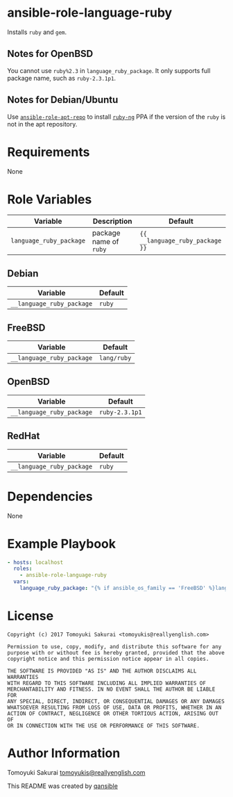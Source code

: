 # ansible-role-language-ruby

Installs `ruby` and `gem`.

## Notes for OpenBSD

You cannot use `ruby%2.3` in `language_ruby_package`. It only supports full
package name, such as `ruby-2.3.1p1`.

## Notes for Debian/Ubuntu

Use
[`ansible-role-apt-repo`](https://github.com/reallyenglish/ansible-role-apt-repo)
to install
[`ruby-ng`](https://launchpad.net/~brightbox/+archive/ubuntu/ruby-ng) PPA if
the version of the `ruby` is not in the apt repository.

# Requirements

None

# Role Variables

| Variable | Description | Default |
|----------|-------------|---------|
| `language_ruby_package` | package name of `ruby` | `{{ __language_ruby_package }}` |

## Debian

| Variable | Default |
|----------|---------|
| `__language_ruby_package` | `ruby` |

## FreeBSD

| Variable | Default |
|----------|---------|
| `__language_ruby_package` | `lang/ruby` |

## OpenBSD

| Variable | Default |
|----------|---------|
| `__language_ruby_package` | `ruby-2.3.1p1` |

## RedHat

| Variable | Default |
|----------|---------|
| `__language_ruby_package` | `ruby` |

# Dependencies

None

# Example Playbook

```yaml
- hosts: localhost
  roles:
    - ansible-role-language-ruby
  vars:
    language_ruby_package: "{% if ansible_os_family == 'FreeBSD' %}lang/ruby22{% elif ansible_os_family == 'OpenBSD' %}ruby-2.2.5p1{% elif ansible_os_family == 'Debian' and ansible_distribution_release == 'trusty' %}ruby2.0{% elif ansible_os_family == 'Debian' and ansible_distribution_release == 'xenial' %}ruby2.3{% elif ansible_os_family == 'RedHat' %}ruby{% endif %}"
```

# License

```
Copyright (c) 2017 Tomoyuki Sakurai <tomoyukis@reallyenglish.com>

Permission to use, copy, modify, and distribute this software for any
purpose with or without fee is hereby granted, provided that the above
copyright notice and this permission notice appear in all copies.

THE SOFTWARE IS PROVIDED "AS IS" AND THE AUTHOR DISCLAIMS ALL WARRANTIES
WITH REGARD TO THIS SOFTWARE INCLUDING ALL IMPLIED WARRANTIES OF
MERCHANTABILITY AND FITNESS. IN NO EVENT SHALL THE AUTHOR BE LIABLE FOR
ANY SPECIAL, DIRECT, INDIRECT, OR CONSEQUENTIAL DAMAGES OR ANY DAMAGES
WHATSOEVER RESULTING FROM LOSS OF USE, DATA OR PROFITS, WHETHER IN AN
ACTION OF CONTRACT, NEGLIGENCE OR OTHER TORTIOUS ACTION, ARISING OUT OF
OR IN CONNECTION WITH THE USE OR PERFORMANCE OF THIS SOFTWARE.
```

# Author Information

Tomoyuki Sakurai <tomoyukis@reallyenglish.com>

This README was created by [qansible](https://github.com/trombik/qansible)
